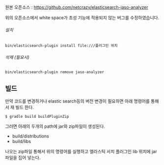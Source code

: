 원본 오픈소스 :  https://github.com/netcrazy/elasticsearch-jaso-analyzer

위의 오픈소스에서 white space가 초성 기능에 적용되지 않는 버그를 수정하였습니다.

###### *설치*
```
bin/elasticsearch-plugin install file:///플러그인 위치
```

###### *삭제 (필요시)*
```
bin/elasticsearch-plugin remove jaso-analyzer
```


## 빌드
만약 코드를 변경하거나 elastic search등의 버전 변경이 필요하면 아래 명령어를 통해서 재 빌드 한다.

~~~shell
$ gradle build buildPluginZip
~~~

그러면 아래의 두개의 path에 jar와 zip파일이 생성된다.

 - build/distributions
 - build/libs

나오는 zip파일 통해서 위의 명령어를 실행하고 엘라스틱 서치 플러그인 lib 위치에 jar파일을 집어 넣는다.

